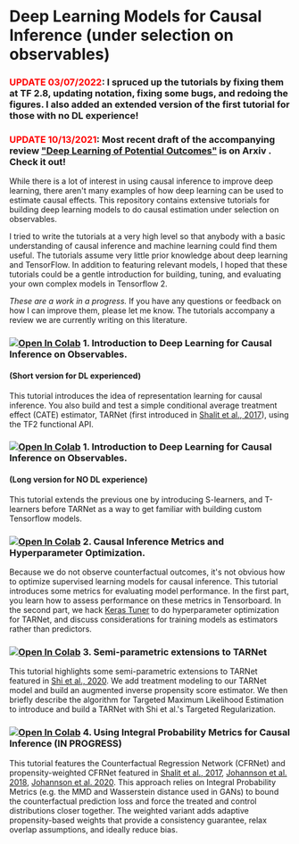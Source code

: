 

# Deep Learning Models for Causal Inference (under selection on observables)

### <span style="color:red">UPDATE 03/07/2022</span>: I spruced up the tutorials by fixing them at TF 2.8, updating notation, fixing some bugs, and redoing the figures. I also added an extended version of the first tutorial for those with no DL experience! 

### <span style="color:red">UPDATE 10/13/2021</span>: Most recent draft of the accompanying review ["Deep Learning of Potential Outcomes"](https://arxiv.org/abs/2110.04442) is on Arxiv . Check it out!

While there is a lot of interest in using causal inference to improve deep learning, there aren't many examples of how deep learning can be used to estimate causal effects. This repository contains extensive tutorials for building deep learning models to do causal estimation under selection on observables.

I tried to write the tutorials at a very high level so that anybody with a basic understanding of causal inference and machine learning could find them useful. The tutorials assume very little prior knowledge about deep learning and TensorFlow. In addition to featuring relevant models, I hoped that these tutorials could be a gentle introduction for building, tuning, and evaluating your own complex models in Tensorflow 2.

*These are a work in a progress.* If you have any questions or feedback on how I can improve them, please let me know. The tutorials accompany a review we are currently writing on this literature.

### [![Open In Colab](https://colab.research.google.com/assets/colab-badge.svg)](https://colab.research.google.com/drive/1Zx0AkriygB_ws6qXjA7VfqebG-YMwbWl?usp=sharing) 1. Introduction to Deep Learning for Causal Inference on Observables.
#### (Short version for DL experienced)
This tutorial introduces the idea of representation learning for causal inference. You also build and test a simple conditional average treatment effect (CATE) estimator, TARNet (first introduced in [Shalit et al., 2017](http://proceedings.mlr.press/v70/shalit17a.html)), using the TF2 functional API.

### [![Open In Colab](https://colab.research.google.com/assets/colab-badge.svg)](https://colab.research.google.com/drive/1Zx0AkriygB_ws6qXjA7VfqebG-YMwbWl?usp=sharing) 1. Introduction to Deep Learning for Causal Inference on Observables.
#### (Long version for NO DL experience)
This tutorial extends the previous one by introducing S-learners, and T-learners before TARNet as a way to get familiar with building custom Tensorflow models.

### [![Open In Colab](https://colab.research.google.com/assets/colab-badge.svg)](https://colab.research.google.com/drive/1y9i8koqPqs8JSyVHkdZmjGEW6ntqPV73?usp=sharing) 2. Causal Inference Metrics and Hyperparameter Optimization.
Because we do not observe counterfactual outcomes, it's not obvious how to optimize supervised learning models for causal inference. This tutorial introduces some metrics for evaluating model performance. In the first part, you learn how to assess performance on these metrics in Tensorboard. In the second part, we hack [Keras Tuner](https://keras-team.github.io/keras-tuner/) to do hyperparameter optimization for TARNet, and discuss considerations for training models as estimators rather than predictors.

### [![Open In Colab](https://colab.research.google.com/assets/colab-badge.svg)](https://colab.research.google.com/drive/19JJNyGAvSJCY8xP8vkVUXFf3-uEdDuss?usp=sharing) 3. Semi-parametric extensions to TARNet 
This tutorial highlights some semi-parametric extensions to TARNet featured in [Shi et al., 2020](https://papers.nips.cc/paper/2019/file/8fb5f8be2aa9d6c64a04e3ab9f63feee-Paper.pdf). We add treatment modeling to our TARNet model and build an augmented inverse propensity score estimator. We then briefly describe the algorithm for Targeted Maximum Likelihood Estimation to introduce and build a TARNet with Shi et al.'s Targeted Regularization.   

 ### [![Open In Colab](https://colab.research.google.com/assets/colab-badge.svg)](https://colab.research.google.com/drive/1d8kvEXk_j268rrYq8QC_hbkfhLmp742Y?usp=sharing) 4. Using Integral Probability Metrics for Causal Inference (IN PROGRESS)
 This tutorial features the Counterfactual Regression Network (CFRNet) and propensity-weighted CFRNet featured in [Shalit et al., 2017](http://proceedings.mlr.press/v70/shalit17a.html), [Johannson et al. 2018](https://arxiv.org/abs/1802.08598), [Johannson et al. 2020](https://arxiv.org/abs/2001.07426). This approach relies on Integral Probability Metrics (e.g. the MMD and Wasserstein distance used in GANs) to bound the counterfactual prediction loss and force the treated and control distributions closer together. The weighted variant adds adaptive propensity-based weights that provide a consistency guarantee, relax overlap assumptions, and ideally reduce bias.   
